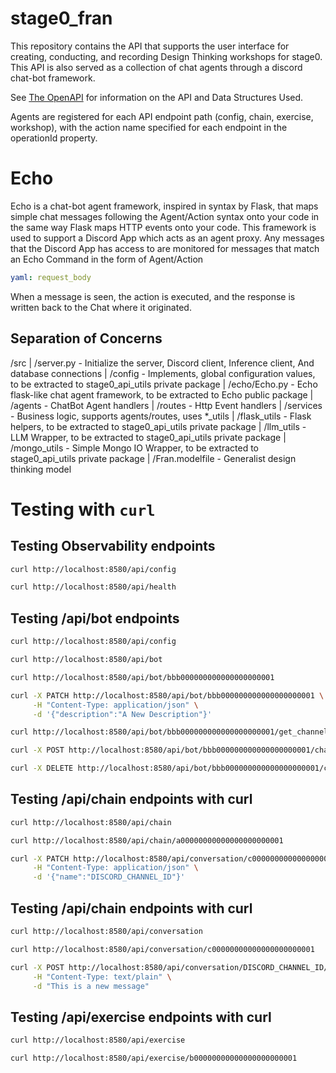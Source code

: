 # stage0_fran

This repository contains the API that supports the user interface for creating, conducting, and recording Design Thinking workshops for stage0. This API is also served as a collection of chat agents through a discord chat-bot framework. 

See [The OpenAPI](./docs/index.html) for information on the API and Data Structures Used. 

Agents are registered for each API endpoint path (config, chain, exercise, workshop), with the action name specified for each endpoint in the operationId property. 

# Echo

Echo is a chat-bot agent framework, inspired in syntax by Flask, that maps simple chat messages following the Agent/Action syntax onto your code in the same way Flask maps HTTP events onto your code. This framework is used to support a Discord App which acts as an agent proxy. Any messages that the Discord App has access to are monitored for messages that match an Echo Command in the form of
Agent/Action
```yaml
yaml: request_body
```
When a message is seen, the action is executed, and the response is written back to the Chat where it originated. 

## Separation of Concerns
/src
| /server.py - Initialize the server, Discord client, Inference client, And database connections
| /config - Implements, global configuration values, to be extracted to stage0_api_utils private package
| /echo/Echo.py - Echo flask-like chat agent framework, to be extracted to Echo public package
| /agents - ChatBot Agent handlers
| /routes - Http Event handlers
| /services - Business logic, supports agents/routes, uses *_utils
| /flask_utils - Flask helpers, to be extracted to stage0_api_utils private package
| /llm_utils - LLM Wrapper, to be extracted to stage0_api_utils private package
| /mongo_utils - Simple Mongo IO Wrapper, to be extracted to stage0_api_utils private package
|
/Fran.modelfile - Generalist design thinking model

# Testing with ``curl``

## Testing Observability endpoints
```sh
curl http://localhost:8580/api/config

curl http://localhost:8580/api/health
```

## Testing /api/bot endpoints 
```sh
curl http://localhost:8580/api/config

curl http://localhost:8580/api/bot  

curl http://localhost:8580/api/bot/bbb000000000000000000001

curl -X PATCH http://localhost:8580/api/bot/bbb000000000000000000001 \
     -H "Content-Type: application/json" \
     -d '{"description":"A New Description"}'

curl http://localhost:8580/api/bot/bbb000000000000000000001/get_channels 

curl -X POST http://localhost:8580/api/bot/bbb000000000000000000001/channel/DISCORD_CHANNEL_NAME

curl -X DELETE http://localhost:8580/api/bot/bbb000000000000000000001/channel/DISCORD_CHANNEL_NAME
```

## Testing /api/chain endpoints with curl
```sh
curl http://localhost:8580/api/chain

curl http://localhost:8580/api/chain/a00000000000000000000001

curl -X PATCH http://localhost:8580/api/conversation/c00000000000000000000001 \
     -H "Content-Type: application/json" \
     -d '{"name":"DISCORD_CHANNEL_ID"}'    


```

## Testing /api/chain endpoints with curl
```sh
curl http://localhost:8580/api/conversation

curl http://localhost:8580/api/conversation/c00000000000000000000001

curl -X POST http://localhost:8580/api/conversation/DISCORD_CHANNEL_ID/message \
     -H "Content-Type: text/plain" \
     -d "This is a new message"
```

## Testing /api/exercise endpoints with curl
```sh
curl http://localhost:8580/api/exercise

curl http://localhost:8580/api/exercise/b00000000000000000000001

```
